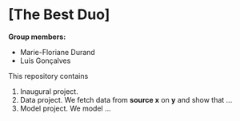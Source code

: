 # \[The Best Duo\]

**Group members:**
- Marie-Floriane Durand
- Luís Gonçalves

This repository contains  
1. Inaugural project. 
2. Data project. We fetch data from **source x** on **y** and show that ...
3. Model project. We model ...

